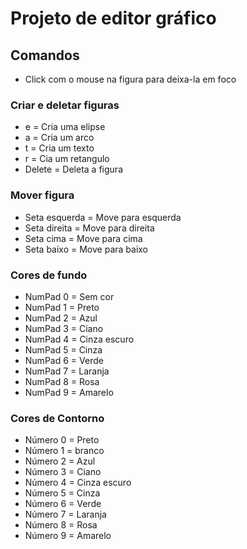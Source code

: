 # Projeto de editor gráfico 

## Comandos

  * Click com o mouse na figura para deixa-la em foco

  ### Criar e deletar figuras

  * e = Cria uma elipse
  * a = Cria um arco
  * t = Cria um texto
  * r = Cia um retangulo
  * Delete = Deleta a figura
 
  ### Mover figura
  * Seta esquerda = Move para esquerda
  * Seta direita = Move para direita
  * Seta cima = Move para cima
  * Seta baixo = Move para baixo

  ### Cores de fundo

  * NumPad 0 = Sem cor
  * NumPad 1 = Preto
  * NumPad 2 = Azul
  * NumPad 3 = Ciano
  * NumPad 4 = Cinza escuro
  * NumPad 5 = Cinza
  * NumPad 6 = Verde
  * NumPad 7 = Laranja
  * NumPad 8 = Rosa 
  * NumPad 9 = Amarelo

### Cores de Contorno

  * Número 0 = Preto
  * Número 1 = branco
  * Número 2 = Azul
  * Número 3 = Ciano
  * Número 4 = Cinza escuro
  * Número 5 = Cinza
  * Número 6 = Verde
  * Número 7 = Laranja
  * Número 8 = Rosa 
  * Número 9 = Amarelo
